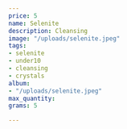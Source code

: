 ```yaml
---
price: 5
name: Selenite
description: Cleansing
image: "/uploads/selenite.jpeg"
tags:
- selenite
- under10
- cleansing
- crystals
album:
- "/uploads/selenite.jpeg"
max_quantity: 
grams: 5

---
```

